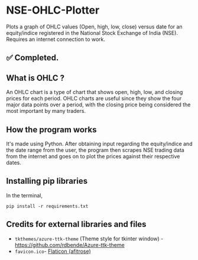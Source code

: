 # NSE-OHLC-Plotter
Plots a graph of OHLC values (Open, high, low, close) versus date for an equity/indice registered in the National Stock Exchange of India (NSE).
Requires an internet connection to work.

## :white_check_mark: Completed.

## What is OHLC ?
An OHLC chart is a type of chart that shows open, high, low, and closing prices for each period. OHLC charts are useful since they show the four major data points over a period, with the closing price being considered the most important by many traders. 

## How the program works
It's made using Python. After obtaining input regarding the equity/indice and the date range from the user, the program then scrapes NSE trading data from the internet and goes on to plot the prices against their respective dates. 

## Installing pip libraries
In the terminal,
```
pip install -r requirements.txt
```

## Credits for external libraries and files
- `tkthemes/azure-ttk-theme` (Theme style for tkinter window) - 
  https://github.com/rdbende/Azure-ttk-theme
- `favicon.ico`-
  [Flaticon (afitrose)](https://www.flaticon.com/free-icon/stocks_4946378?related_id=4946378)
